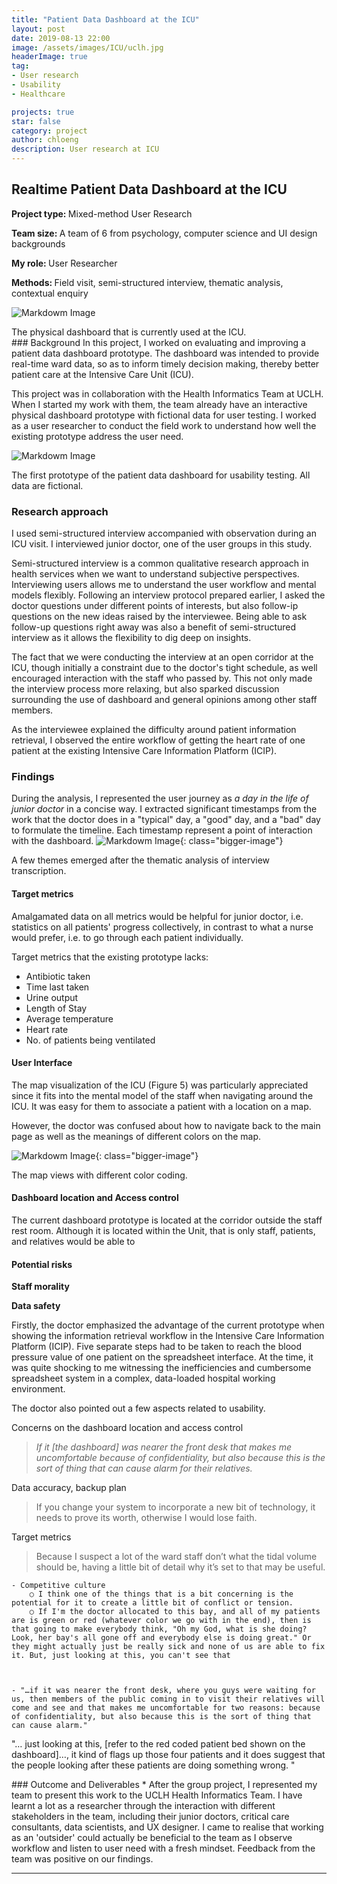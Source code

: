 ```yaml
---
title: "Patient Data Dashboard at the ICU"
layout: post
date: 2019-08-13 22:00
image: /assets/images/ICU/uclh.jpg
headerImage: true
tag:
- User research
- Usability
- Healthcare

projects: true
star: false
category: project
author: chloeng
description: User research at ICU
---
```


## Realtime Patient Data Dashboard at the ICU
<b>Project type: </b> Mixed-method User Research

<b>Team size: </b> A team of 6 from psychology, computer science and UI design backgrounds

<b>My role: </b> User Researcher

<b>Methods: </b> Field visit, semi-structured interview, thematic analysis, contextual enquiry

![Markdowm Image][1]
<figcaption>The physical dashboard that is currently used at the ICU.</figcaption>
### Background
In this project, <span class="evidence">I worked on evaluating and improving a patient data dashboard prototype. The dashboard was intended to provide real-time ward data, so as to inform timely decision making, thereby better patient care at the Intensive Care Unit (ICU).</span>

This project was in collaboration with the Health Informatics Team at UCLH. When I started my work with them, the team already have an interactive physical dashboard prototype with fictional data for user testing. I worked as a user researcher to conduct the field work to understand how well the existing prototype address the user need.



![Markdowm Image][2]
<figcaption>The first prototype of the patient data dashboard for usability testing. All data are fictional.</figcaption>

<div class="breaker"></div>

### Research approach
I used semi-structured interview accompanied with observation during an ICU visit. I interviewed junior doctor, one of the user groups in this study.

Semi-structured interview is a common qualitative research approach in health services when we want to understand subjective perspectives. <span class="evidence">Interviewing users allows me to understand the user workflow and mental models flexibly. Following an interview protocol prepared earlier, I asked the doctor questions under different points of interests, but also follow-ip questions on the new ideas raised by the interviewee. Being able to ask follow-up questions right away was also a benefit of semi-structured interview as it allows the flexibility to dig deep on insights.</span>

<span class="evidence">The fact that we were conducting the interview at an open corridor at the ICU, though initially a constraint due to the doctor's tight schedule, as well encouraged interaction with the staff who passed by.</span> This not only made the interview process more relaxing, but also sparked discussion surrounding the use of dashboard and general opinions among other staff members.

As the interviewee explained the difficulty around patient information retrieval, I observed the entire workflow of getting the heart rate of one patient at the existing  Intensive Care Information Platform (ICIP).

<div class="breaker"></div>

### Findings
During the analysis, I represented the user journey as <i>a day in the life of junior doctor</i> in a concise way. I extracted significant timestamps from the work that the doctor does in a "typical" day, a "good" day, and a "bad" day to formulate the timeline.
Each timestamp represent a point of interaction with the dashboard.
![Markdowm Image][3]{: class="bigger-image"}


A few themes emerged after the thematic analysis of interview transcription.

#### Target metrics

<span class="evidence">Amalgamated data on all metrics would be helpful for junior doctor, i.e. statistics on all patients' progress collectively</span>, in contrast to what a nurse would prefer, i.e. to go through each patient individually.

<span class="evidence">Target metrics that the existing prototype lacks:</span>
* Antibiotic taken
* Time last taken
* Urine output
* Length of Stay
* Average temperature
* Heart rate
* No. of patients being ventilated



#### User Interface

<span class="evidence">The map visualization of the ICU (Figure 5) was particularly appreciated since it fits into the mental model of the staff when navigating around the ICU. It was easy for them to associate a patient with a location on a map.</span>


<span class="evidence">However, the doctor was confused about how to navigate back to the main page as well as the meanings of different colors on the map.</span>

![Markdowm Image][4]{: class="bigger-image"}
<figcaption>The map views with different color coding.</figcaption>

#### Dashboard location and Access control

The current dashboard prototype is located at the corridor outside the staff rest room. Although it is located within the Unit, that is only staff, patients, and relatives would be able to

#### Potential risks

<b>Staff morality</b>


<b>Data safety</b>



Firstly, the doctor emphasized the advantage of the current prototype when showing the information retrieval workflow
in the Intensive Care Information Platform (ICIP). Five separate steps had to be taken to reach the blood pressure value of one patient on the spreadsheet interface. At the
time, it was quite shocking to me witnessing the inefficiencies and cumbersome spreadsheet system in a complex, data-loaded hospital working environment.

The doctor also pointed out a few aspects related to usability.



Concerns on the dashboard location and access control
> <i>If it [the dashboard] was nearer the front desk that makes me uncomfortable because of confidentiality, but also because this is the sort of thing that can cause alarm for their relatives.</i>

Data accuracy, backup plan
>If you change your system to incorporate a new bit of technology, it needs to prove its worth, otherwise I would lose faith.

Target metrics
> Because I suspect a lot of the ward staff don’t what the tidal volume should be, having a little bit of detail why it’s set to that may be useful.


	- Competitive culture
		○ I think one of the things that is a bit concerning is the potential for it to create a little bit of conflict or tension.
		○ If I'm the doctor allocated to this bay, and all of my patients are is green or red (whatever color we go with in the end), then is that going to make everybody think, "Oh my God, what is she doing? Look, her bay's all gone off and everybody else is doing great." Or they might actually just be really sick and none of us are able to fix it. But, just looking at this, you can't see that



	- "…if it was nearer the front desk, where you guys were waiting for us, then members of the public coming in to visit their relatives will come and see and that makes me uncomfortable for two reasons: because of confidentiality, but also because this is the sort of thing that can cause alarm."
"… just looking at this, [refer to the red coded patient bed shown on the dashboard]…, it kind of flags up those four patients and it does suggest that the people looking after these patients are doing something wrong. "


<div class="breaker"></div>
### Outcome and Deliverables
* After the group project, I represented my team to present this work to the UCLH Health Informatics Team. I have learnt a lot as a researcher through the interaction with different stakeholders in the team, including their junior doctors, critical care consultants, data scientists, and UX designer. I came to realise that working as an 'outsider' could actually be beneficial to the team as I observe workflow and listen to user need with a fresh mindset. Feedback from the team was positive on our findings.


---
[1]: https://chloenhy.github.io/assets/images/ICU/uclh1.png
[2]: https://chloenhy.github.io/assets/images/ICU/icu_dashboard.png
[3]: https://chloenhy.github.io/assets/images/ICU/uclh3.png
[4]: https://chloenhy.github.io/assets/images/ICU/maps.png
[5]: https://chloenhy.github.io/assets/images/ICU/existing-map.png
